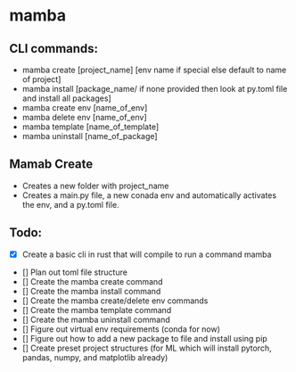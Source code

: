# mamba

## CLI commands:
- mamba create [project_name] [env name if special else default to name of project]
- mamba install [package_name/ if none provided then look at py.toml file and install all packages]
- mamba create env [name_of_env]
- mamba delete env [name_of_env]
- mamba template [name_of_template]
- mamba uninstall [name_of_package]

## Mamab Create
- Creates a new folder with project_name
- Creates a main.py file, a new conada env and automatically activates the env, and a py.toml file.

## Todo:
- [x] Create a basic cli in rust that will compile to run a command mamba
- [] Plan out toml file structure 
- [] Create the mamba create command
- [] Create the mamba install command
- [] Create the mamba create/delete env commands 
- [] Create the mamba template command
- [] Create the mamba uninstall command
- [] Figure out virtual env requirements (conda for now)
- [] Figure out how to add a new package to file and install using pip 
- [] Create preset project structures (for ML which will install pytorch, pandas, numpy, and matplotlib already)
